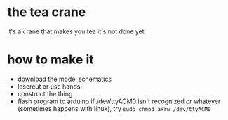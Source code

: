 # the tea crane
it's a crane that makes you tea
it's not done yet

# how to make it
* download the model schematics
* lasercut or use hands
* construct the thing
* flash program to arduino
if /dev/ttyACM0 isn't recognized or whatever (sometimes happens with linux), try
``
sudo chmod a+rw /dev/ttyACM0
``

